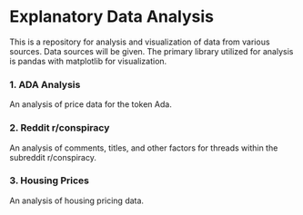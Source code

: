 # Explanatory Data Analysis
This is a repository for analysis and visualization of data from various sources. Data sources will be given. The primary library utilized for analysis is pandas with matplotlib for visualization.


### 1. ADA Analysis
An analysis of price data for the token Ada.

### 2. Reddit r/conspiracy
An analysis of comments, titles, and other factors for threads within the subreddit r/conspiracy.

### 3. Housing Prices
An analysis of housing pricing data.
